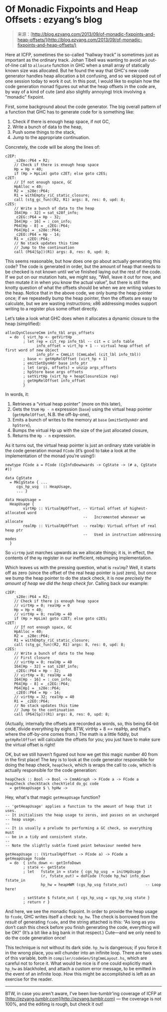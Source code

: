 <!--yml
category: 未分类
date: 2024-07-01 18:17:17
-->

# Of Monadic Fixpoints and Heap Offsets : ezyang’s blog

> 来源：[http://blog.ezyang.com/2013/09/of-monadic-fixpoints-and-heap-offsets/](http://blog.ezyang.com/2013/09/of-monadic-fixpoints-and-heap-offsets/)

Here at ICFP, sometimes the so-called “hallway track” is sometimes just as important as the ordinary track. Johan Tibell was wanting to avoid an out-of-line call to `allocate` function in GHC when a small array of statically known size was allocated. But he found the way that GHC's new code generator handles heap allocation a bit confusing, and so we skipped out of one session today to work it out. In this post, I would like to explain how the code generation monad figures out what the heap offsets in the code are, by way of a kind of cute (and also slightly annoying) trick involving a “monadic” fixpoint.

First, some background about the code generator. The big overall pattern of a function that GHC has to generate code for is something like:

1.  Check if there is enough heap space, if not GC,
2.  Write a bunch of data to the heap,
3.  Push some things to the stack,
4.  Jump to the appropriate continuation.

Concretely, the code will be along the lines of:

```
c2EP:
    _s28e::P64 = R2;
    // Check if there is enough heap space
    Hp = Hp + 40;
    if (Hp > HpLim) goto c2ET; else goto c2ES;
c2ET:
    // If not enough space, GC
    HpAlloc = 40;
    R2 = _s28e::P64;
    R1 = withEmpty_riC_static_closure;
    call (stg_gc_fun)(R2, R1) args: 8, res: 0, upd: 8;
c2ES:
    // Write a bunch of data to the heap
    I64[Hp - 32] = sat_s28f_info;
    _c2EG::P64 = Hp - 32;
    I64[Hp - 16] = :_con_info;
    P64[Hp - 8] = _c2EG::P64;
    P64[Hp] = _s28e::P64;
    _c2EO::P64 = Hp - 14;
    R1 = _c2EO::P64;
    // No stack updates this time
    // Jump to the continuation
    call (P64[Sp])(R1) args: 8, res: 0, upd: 8;

```

This seems reasonable, but how does one go about actually generating this code? The code is generated in order, but the amount of heap that needs to be checked is not known until we've finished laying out the rest of the code. If we put on our mutation hats, we might say, “Well, leave it out for now, and then mutate it in when you know the actual value”, but there is still the knotty question of what the offsets should be when we are writing values to the heap. Notice that in the above code, we only bump the heap pointer once; if we repeatedly bump the heap pointer, then the offsets are easy to calculate, but we are wasting instructions; x86 addressing modes support writing to a register plus some offset directly.

Let’s take a look what GHC does when it allocates a dynamic closure to the heap (simplified):

```
allocDynClosureCmm info_tbl args_offsets
  = do  { virt_hp <- getVirtHp
        ; let rep = cit_rep info_tbl -- cit = c info table
              info_offset = virt_hp + 1 -- virtual heap offset of first word of new object
              info_ptr = CmmLit (CmmLabel (cit_lbl info_tbl))
        ; base <- getHpRelOffset (virt_hp + 1)
        ; emitSetDynHdr base info_ptr
        ; let (args, offsets) = unzip args_offsets
        ; hpStore base args offsets
        ; setVirtHp (virt_hp + heapClosureSize rep)
        ; getHpRelOffset info_offset
        }

```

In words, it:

1.  Retrieves a “virtual heap pointer” (more on this later),
2.  Gets the true `Hp - n` expression (`base`) using the virtual heap pointer (`getHpRelOffset`, N.B. the off-by-one),
3.  Emits a bunch of writes to the memory at `base` (`emitSetDynHdr` and `hpStore`),
4.  Bumps the virtual Hp up with the size of the just allocated closure,
5.  Returns the `Hp - n` expression.

As it turns out, the virtual heap pointer is just an ordinary state variable in the code generation monad `FCode` (it’s good to take a look at the implementation of the monad you’re using!):

```
newtype FCode a = FCode (CgInfoDownwards -> CgState -> (# a, CgState #))

data CgState
  = MkCgState { ...
     cgs_hp_usg  :: HeapUsage,
     ... }

data HeapUsage =
  HeapUsage {
        virtHp :: VirtualHpOffset, -- Virtual offset of highest-allocated word
                                   --   Incremented whenever we allocate
        realHp :: VirtualHpOffset  -- realHp: Virtual offset of real heap ptr
                                   --   Used in instruction addressing modes
  }

```

So `virtHp` just marches upwards as we allocate things; it is, in effect, the contents of the `Hp` register in our inefficient, rebumping implementation.

Which leaves us with the pressing question, what is `realHp`? Well, it starts off as zero (since the offset of the real heap pointer is just zero), but once we bump the heap pointer to do the stack check, it is now *precisely the amount of heap we did the heap check for*. Calling back our example:

```
c2EP:
    _s28e::P64 = R2;
    // Check if there is enough heap space
    // virtHp = 0; realHp = 0
    Hp = Hp + 40;
    // virtHp = 0; realHp = 40
    if (Hp > HpLim) goto c2ET; else goto c2ES;
c2ET:
    // If not enough space, GC
    HpAlloc = 40;
    R2 = _s28e::P64;
    R1 = withEmpty_riC_static_closure;
    call (stg_gc_fun)(R2, R1) args: 8, res: 0, upd: 8;
c2ES:
    // Write a bunch of data to the heap
    // First closure
    // virtHp = 0; realHp = 40
    I64[Hp - 32] = sat_s28f_info;
    _c2EG::P64 = Hp - 32;
    // virtHp = 8; realHp = 40
    I64[Hp - 16] = :_con_info;
    P64[Hp - 8] = _c2EG::P64;
    P64[Hp] = _s28e::P64;
    _c2EO::P64 = Hp - 14;
    // virtHp = 32; realHp = 40
    R1 = _c2EO::P64;
    // No stack updates this time
    // Jump to the continuation
    call (P64[Sp])(R1) args: 8, res: 0, upd: 8;

```

(Actually, internally the offsets are recorded as words, so, this being 64-bit code, divide everything by eight. BTW, virtHp + 8 == realHp, and that's where the off-by-one comes from.) The math is a little fiddly, but `getHpRelOffset` will calculate the offsets for you; you just have to make sure the virtual offset is right!

OK, but we still haven’t figured out how we get this magic number 40 from in the first place! The key is to look at the code generator responsible for doing the heap check, `heapCheck`, which is wraps the call to `code`, which is actually responsible for the code generation:

```
heapCheck :: Bool -> Bool -> CmmAGraph -> FCode a -> FCode a
heapCheck checkStack checkYield do_gc code
  = getHeapUsage $ \ hpHw ->

```

Hey, what's that magic `getHeapUsage` function?

```
-- 'getHeapUsage' applies a function to the amount of heap that it uses.
-- It initialises the heap usage to zeros, and passes on an unchanged
-- heap usage.
--
-- It is usually a prelude to performing a GC check, so everything must
-- be in a tidy and consistent state.
--
-- Note the slightly subtle fixed point behaviour needed here

getHeapUsage :: (VirtualHpOffset -> FCode a) -> FCode a
getHeapUsage fcode
  = do  { info_down <- getInfoDown
        ; state <- getState
        ; let   fstate_in = state { cgs_hp_usg  = initHpUsage }
                (r, fstate_out) = doFCode (fcode hp_hw) info_down fstate_in
                hp_hw = heapHWM (cgs_hp_usg fstate_out)        -- Loop here!

        ; setState $ fstate_out { cgs_hp_usg = cgs_hp_usg state }
        ; return r }

```

And here, we see the monadic fixpoint. In order to provide the heap usage to `fcode`, GHC writes itself a check: `hp_hw`. The check is borrowed from the *result* of generating `fcode`, and the string attached is this: “As long as you don’t cash this check before you finish generating the code, everything will be OK!” (It’s a bit like a big bank in that respect.) Cute—and we only need to do the code generation once!

This technique is not without its dark side. `hp_hw` is dangerous; if you force it in the wrong place, you will chunder into an infinite loop. There are two uses of this variable, both in `compiler/codeGen/StgCmmLayout.hs`, which are careful not to force it. What would be nice is if one could explicitly mark `hp_hw` as blackholed, and attach a custom error message, to be emitted in the event of an infinite loop. How this might be accomplished is left as an exercise for the reader.

* * *

BTW, in case you aren't aware, I've been live-tumblr'ing coverage of ICFP at [http://ezyang.tumblr.com](http://ezyang.tumblr.com) — the coverage is not 100%, and the editing is rough, but check it out!